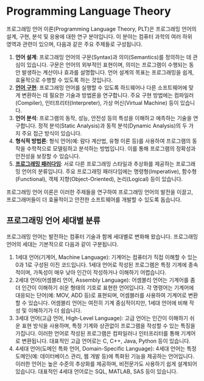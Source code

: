 <h1>Programming Language Theory</h1>
프로그래밍 언어 이론(Programming Language Theory, PLT)은 프로그래밍 언어의 설계, 구현, 분석 및 응용에 대한 연구 분야입니다. 이 분야는 컴퓨터 과학의 여러 하위 영역과 관련이 있으며, 다음과 같은 주요 주제들로 구성됩니다.

1. **언어 설계**: 프로그래밍 언어의 구문(Syntax)과 의미(Semantics)를 정의하는 데 관심이 있습니다. 구문은 언어의 외부적인 표현이며, 의미는 프로그램이 수행되는 동안 발생하는 계산이나 효과를 설명합니다. 언어 설계의 목표는 프로그래밍을 쉽게, 효율적으로 수행할 수 있도록 하는 것입니다.
2. [**언어 구현**](https://github.com/weird14446/Study/tree/main/Computer%20Science/Programming%20Language%20Theory/Programming%20Language%20Implementation): 프로그래밍 언어를 실행할 수 있도록 하드웨어나 다른 소프트웨어에 맞게 변환하는 데 필요한 기술과 방법론을 연구합니다. 주요 구현 방법에는 컴파일러(Compiler), 인터프리터(Interpreter), 가상 머신(Virtual Machine) 등이 있습니다.
3. **언어 분석**: 프로그램의 동작, 성능, 안전성 등의 특성을 이해하고 예측하는 기술을 연구합니다. 정적 분석(Static Analysis)과 동적 분석(Dynamic Analysis)의 두 가지 주요 접근 방식이 있습니다.
4. **형식적 방법론**: 형식 언어(예: 람다 계산법, 유형 이론 등)를 사용하여 프로그램의 동작을 수학적으로 모델링하고 분석하는 방법입니다. 이를 통해 프로그램의 정확성과 안전성을 보장할 수 있습니다.
5. [**프로그래밍 패러다임**](https://github.com/weird14446/Study/tree/main/Computer%20Science/Programming%20Language%20Theory/Programming%20Paradigm): 서로 다른 프로그래밍 스타일과 추상화를 제공하는 프로그래밍 언어의 분류입니다. 주요 프로그래밍 패러다임에는 명령형(Imperative), 함수형(Functional), 객체 지향(Object-Oriented), 논리(Logical) 등이 있습니다.

프로그래밍 언어 이론은 이러한 주제들을 연구하여 프로그래밍 언어의 발전을 이끌고, 프로그래머들이 더 효율적이고 안전한 소프트웨어를 개발할 수 있도록 돕습니다.

## 프로그래밍 언어 세대별 분류

프로그래밍 언어는 발전하는 컴퓨터 기술과 함께 세대별로 변화해 왔습니다. 프로그래밍 언어의 세대는 기본적으로 다음과 같이 구분됩니다.

1. 1세대 언어(기계어, Machine Language):
기계어는 컴퓨터가 직접 이해할 수 있는 0과 1로 구성된 이진 코드입니다. 1세대 언어로 작성된 프로그램은 특정 기계에 종속적이며, 가독성이 매우 낮아 인간이 작성하거나 이해하기 어렵습니다.
2. 2세대 언어(어셈블리 언어, Assembly Language):
어셈블리 언어는 기계어를 좀 더 인간이 이해하기 쉬운 형태의 기호로 표현한 언어입니다. 각 명령어는 기계어에 대응되는 단어(예: MOV, ADD 등)로 표현되며, 어셈블러를 사용하여 기계어로 변환할 수 있습니다. 어셈블리 언어는 여전히 기계 중심적이지만, 1세대 언어에 비해 작성 및 이해하기가 더 쉽습니다.
3. 3세대 언어(고급 언어, High-Level Language):
고급 언어는 인간이 이해하기 쉬운 표현 방식을 사용하며, 특정 기계와 상관없이 프로그램을 작성할 수 있는 특징을 가집니다. 이러한 언어로 작성된 프로그램은 컴파일러나 인터프리터를 통해 기계어로 변환됩니다. 대표적인 고급 언어로는 C, C++, Java, Python 등이 있습니다.
4. 4세대 언어(도메인 특화 언어, Domain-Specific Language):
4세대 언어는 특정 도메인(예: 데이터베이스 관리, 웹 개발 등)에 특화된 기능을 제공하는 언어입니다. 이러한 언어는 높은 수준의 추상화를 제공하며, 비전문가도 사용하기 쉽게 설계되어 있습니다. 대표적인 4세대 언어로는 SQL, MATLAB, SAS 등이 있습니다.